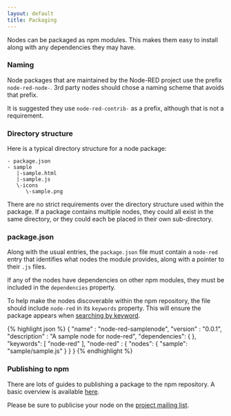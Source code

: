 ```yaml
---
layout: default
title: Packaging
---
```


Nodes can be packaged as npm modules. This makes them easy to install along with
any dependencies they may have.

### Naming

Node packages that are maintained by the Node-RED project use the prefix
`node-red-node-`. 3rd party nodes should chose a naming scheme that avoids that
prefix.

It is suggested they use `node-red-contrib-` as a prefix, although that is not
a requirement.

### Directory structure

Here is a typical directory structure for a node package:

    - package.json
    - sample
       |-sample.html
       |-sample.js
       \-icons
          \-sample.png

There are no strict requirements over the directory structure used within the
package. If a package contains multiple nodes, they could all exist in the same
directory, or they could each be placed in their own sub-directory.

### package.json

Along with the usual entries, the `package.json` file must contain a `node-red`
entry that identifies what nodes the module provides, along with a pointer to
their `.js` files.

If any of the nodes have dependencies on other npm modules, they must be included
in the `dependencies` property.

To help make the nodes discoverable within the npm repository, the file should
include `node-red` in its `keywords` property. This will ensure the package
appears when [searching by keyword](https://www.npmjs.org/browse/keyword/node-red).

{% highlight json %}
{
    "name"         : "node-red-samplenode",
    "version"      : "0.0.1",
    "description"  : "A sample node for node-red",
    "dependencies": {
    },
    "keywords": [ "node-red" ],
    "node-red"     : {
        "nodes": {
            "sample": "sample/sample.js"
        }
    }
}
{% endhighlight %}

### Publishing to npm

There are lots of guides to publishing a package to the npm repository.
A basic overview is available [here](https://www.npmjs.org/doc/misc/npm-developers.html).

Please be sure to publicise your node on the [project mailing list](https://groups.google.com/forum/#!forum/node-red).

